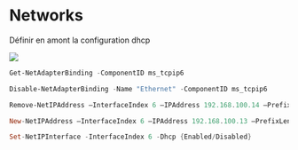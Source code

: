 # Networks

Définir en amont la configuration dhcp

[![](https://neptunet.fr/wp-content/uploads/2019/10/tableau-DHCP-full.png)](https://neptunet.fr/wp-content/uploads/2019/10/tableau-DHCP-full.png)


``` Powershell
Get-NetAdapterBinding -ComponentID ms_tcpip6

Disable-NetAdapterBinding -Name "Ethernet" -ComponentID ms_tcpip6

```

``` Powershell
Remove-NetIPAddress –InterfaceIndex 6 –IPAddress 192.168.100.14 –PrefixLength 24

New-NetIPAddress –InterfaceIndex 6 –IPAddress 192.168.100.13 –PrefixLength 24 –DefaultGateway 192.168.100.1

Set-NetIPInterface -InterfaceIndex 6 -Dhcp {Enabled/Disabled}
```

